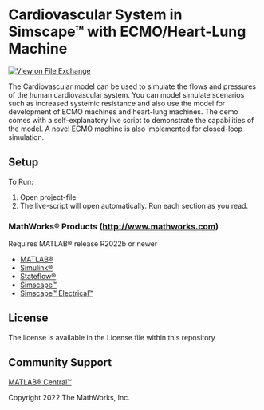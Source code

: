 # Cardiovascular System in Simscape&trade; with ECMO/Heart-Lung Machine 

[![View <File Exchange Title> on File Exchange](https://www.mathworks.com/matlabcentral/images/matlab-file-exchange.svg)](https://www.mathworks.com/matlabcentral/fileexchange/####-file-exchange-title)  

The Cardiovascular model can be used to simulate the flows and pressures of the human cardiovascular system. You can model simulate scenarios such as increased systemic resistance and also use the model for development of ECMO machines and heart-lung machines. The demo comes with a self-explanatory live script to demonstrate the capabilities of the model. A novel ECMO machine is also implemented for closed-loop simulation.

## Setup 
To Run:
1. Open project-file
2. The live-script will open automatically. Run each section as you read.

### MathWorks&reg; Products (http://www.mathworks.com)

Requires MATLAB&reg; release R2022b or newer
- [MATLAB&reg;](https://se.mathworks.com/products/matlab.html?s_tid=srchtitle_matlab_1)
- [Simulink&reg;](https://se.mathworks.com/products/simulink.html?s_tid=srchtitle_simulink_2)
- [Stateflow&reg;](https://www.mathworks.com/products/stateflow.html)
- [Simscape&trade;](https://se.mathworks.com/products/simscape.html?s_tid=srchtitle_simscape_1)
- [Simscape&trade; Electrical&trade;](https://www.mathworks.com/products/simscape-electrical.html)


## License
The license is available in the License file within this repository


## Community Support
[MATLAB&reg; Central&trade;](https://www.mathworks.com/matlabcentral)

Copyright 2022 The MathWorks, Inc.



